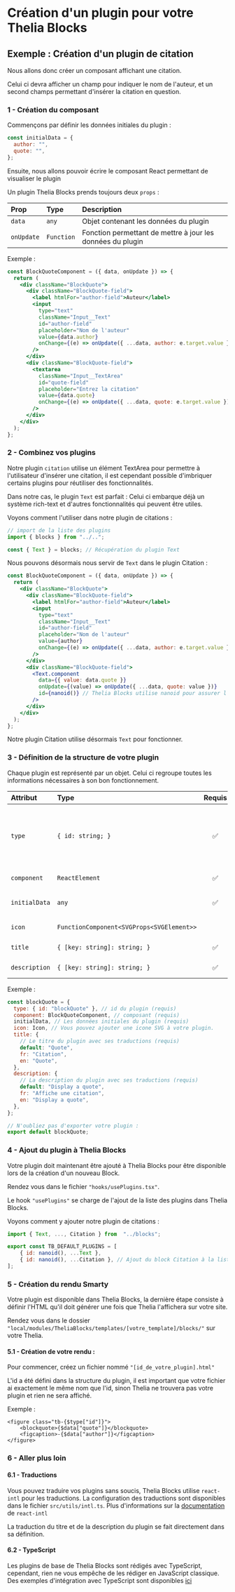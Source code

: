 # Création d'un plugin pour votre Thelia Blocks

## Exemple : Création d'un plugin de citation

Nous allons donc créer un composant affichant une citation.

Celui ci devra afficher un champ pour indiquer le nom de l'auteur, et un second champs permettant d'insérer la citation en question.

### 1 - Création du composant

Commençons par définir les données initiales du plugin :

```js
const initialData = {
  author: "",
  quote: "",
};
```

Ensuite, nous allons pouvoir écrire le composant React permettant de visualiser le plugin

Un plugin Thelia Blocks prends toujours deux `props` :

| Prop       | Type       | Description                                                |
| :--------- | :--------- | :--------------------------------------------------------- |
| `data`     | `any`      | Objet contenant les données du plugin                      |
| `onUpdate` | `Function` | Fonction permettant de mettre à jour les données du plugin |

Exemple :

```jsx
const BlockQuoteComponent = ({ data, onUpdate }) => {
  return (
    <div className="BlockQuote">
      <div className="BlockQuote-field">
        <label htmlFor="author-field">Auteur</label>
        <input
          type="text"
          className="Input__Text"
          id="author-field"
          placeholder="Nom de l'auteur"
          value={data.author}
          onChange={(e) => onUpdate({ ...data, author: e.target.value })}
        />
      </div>
      <div className="BlockQuote-field">
        <textarea
          className="Input__TextArea"
          id="quote-field"
          placeholder="Entrez la citation"
          value={data.quote}
          onChange={(e) => onUpdate({ ...data, quote: e.target.value })}
        />
      </div>
    </div>
  );
};
```

### 2 - Combinez vos plugins

Notre plugin `citation` utilise un élément TextArea pour permettre à l'utilisateur d'insérer une citation, il est cependant possible d'imbriquer certains plugins pour réutiliser des fonctionnalités.

Dans notre cas, le plugin `Text` est parfait :
Celui ci embarque déjà un système rich-text et d'autres fonctionnalités qui peuvent être utiles.

Voyons comment l'utiliser dans notre plugin de citations :

```js
// import de la liste des plugins
import { blocks } from "../..";

const { Text } = blocks; // Récupération du plugin Text
```

Nous pouvons désormais nous servir de `Text` dans le plugin Citation :

```jsx
const BlockQuoteComponent = ({ data, onUpdate }) => {
  return (
    <div className="BlockQuote">
      <div className="BlockQuote-field">
        <label htmlFor="author-field">Auteur</label>
        <input
          type="text"
          className="Input__Text"
          id="author-field"
          placeholder="Nom de l'auteur"
          value={author}
          onChange={(e) => onUpdate({ ...data, author: e.target.value })}
        />
      </div>
      <div className="BlockQuote-field">
        <Text.component
          data={{ value: data.quote }}
          onUpdate={(value) => onUpdate({ ...data, quote: value })}
          id={nanoid()} // Thelia Blocks utilise nanoid pour assurer l'unicité des plugins
        />
      </div>
    </div>
  );
};
```

Notre plugin Citation utilise désormais `Text` pour fonctionner.

### 3 - Définition de la structure de votre plugin

Chaque plugin est représenté par un objet. Celui ci regroupe toutes les informations nécessaires à son bon fonctionnement.

| Attribut      | Type                                      |       Requis       | Description                                                            |
| :------------ | :---------------------------------------- | :----------------: | :--------------------------------------------------------------------- |
| `type`        | `{ id: string; }`                         | :white_check_mark: | ID du plugin, celui ci sera utilisé par Thelia pour effectuer le rendu |
| `component`   | `ReactElement`                            | :white_check_mark: | Composant du plugin                                                    |
| `initialData` | `any`                                     | :white_check_mark: | Données par défaut du plugin                                           |
| `icon`        | `FunctionComponent<SVGProps<SVGElement>>` |                    | Icone du plugin                                                        |
| `title`       | `{ [key: string]: string; }`              | :white_check_mark: | Titre du plugin                                                        |
| `description` | `{ [key: string]: string; }`              | :white_check_mark: | Description du plugin                                                  |

Exemple :

```js
const blockQuote = {
  type: { id: "blockQuote" }, // id du plugin (requis)
  component: BlockQuoteComponent, // composant (requis)
  initialData, // Les données initiales du plugin (requis)
  icon: Icon, // Vous pouvez ajouter une icone SVG à votre plugin.
  title: {
    // Le titre du plugin avec ses traductions (requis)
    default: "Quote",
    fr: "Citation",
    en: "Quote",
  },
  description: {
    // La description du plugin avec ses traductions (requis)
    default: "Display a quote",
    fr: "Affiche une citation",
    en: "Display a quote",
  },
};

// N'oubliez pas d'exporter votre plugin :
export default blockQuote;
```

### 4 - Ajout du plugin à Thelia Blocks

Votre plugin doit maintenant être ajouté à Thelia Blocks pour être disponible lors de la création d'un nouveau Block.

Rendez vous dans le fichier `"hooks/usePlugins.tsx"`.

Le hook `"usePlugins"` se charge de l'ajout de la liste des plugins dans Thelia Blocks.

Voyons comment y ajouter notre plugin de citations :

```js
import { Text, ..., Citation } from  "../blocks";

export const TB_DEFAULT_PLUGINS = [
	{ id: nanoid(), ...Text },
	{ id: nanoid(), ...Citation }, // Ajout du block Citation à la liste
];
```

### 5 - Création du rendu Smarty

Votre plugin est disponible dans Thelia Blocks, la dernière étape consiste à définir l'HTML qu'il doit générer une fois que Thelia l'affichera sur votre site.

Rendez vous dans le dossier `"local/modules/TheliaBlocks/templates/[votre_template]/blocks/"` sur votre Thelia.

#### 5.1 - Création de votre rendu :

Pour commencer, créez un fichier nommé `"[id_de_votre_plugin].html"`

L'id a été défini dans la structure du plugin, il est important que votre fichier ai exactement le même nom que l'id, sinon Thelia ne trouvera pas votre plugin et rien ne sera affiché.

Exemple :

```smarty
<figure class="tb-{$type["id"]}">
	<blockquote>{$data["quote"]}</blockquote>
	<figcaption>-{$data["author"]}</figcaption>
</figure>
```

### 6 - Aller plus loin

#### 6.1 - Traductions

Vous pouvez traduire vos plugins sans soucis, Thelia Blocks utilise `react-intl` pour les traductions.
La configuration des traductions sont disponibles dans le fichier `src/utils/intl.ts`.
Plus d'informations sur la [documentation](https://formatjs.io/docs/getting-started/installation/) de `react-intl`

La traduction du titre et de la description du plugin se fait directement dans sa définition.

#### 6.2 - TypeScript

Les plugins de base de Thelia Blocks sont rédigés avec TypeScript, cependant, rien ne vous empêche de les rédiger en JavaScript classique.
Des exemples d'intégration avec TypeScript sont disponibles [ici](https://github.com/thelia-modules/TheliaBlocks/example/)
